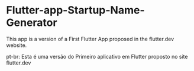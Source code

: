 # Flutter-app-Startup-Name-Generator
This app is a version of a First Flutter App proposed in the flutter.dev website.

pt-br:
Esta é uma versão do Primeiro aplicativo em Flutter proposto no site flutter.dev
